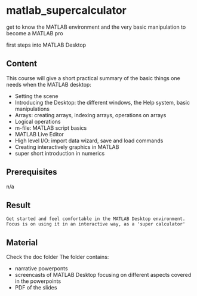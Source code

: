 # matlab_supercalculator
get to know the MATLAB environment and the very basic manipulation to become a MATLAB pro

first steps into MATLAB Desktop
## Content

This course will give a short practical summary of the basic things one needs when the MATLAB desktop:

   - Setting the scene
   - Introducing the Desktop: the different windows, the Help system, basic manipulations
   - Arrays: creating arrays, indexing arrays, operations on arrays
   - Logical operations
   - m-file: MATLAB script basics
   - MATLAB Live Editor
   - High level I/O: import data wizard, save and load commands
   - Creating interactively graphics in MATLAB
   - super short introduction in numerics 


## Prerequisites

n/a
## Result

    Get started and feel comfortable in the MATLAB Desktop environment. Focus is on using it in an interactive way, as a 'super calculator'

## Material

Check the doc folder
The folder contains:
- narrative powerponts
- screencasts of MATLAB Desktop focusing on different aspects covered in the powerpoints
- PDF of the slides
